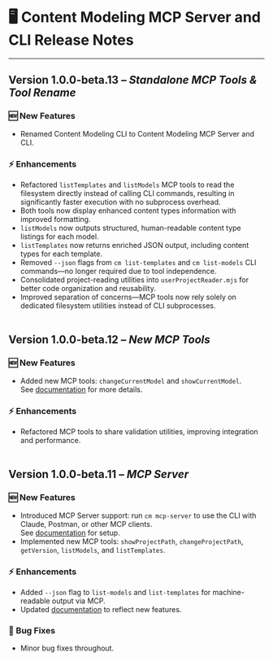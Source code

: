 # 🖥️ Content Modeling MCP Server and CLI Release Notes

---

## Version 1.0.0-beta.13 – *Standalone MCP Tools & Tool Rename*

### 🆕 New Features
- Renamed Content Modeling CLI to Content Modeling MCP Server and CLI.

### ⚡ Enhancements  
- Refactored `listTemplates` and `listModels` MCP tools to read the filesystem directly instead of calling CLI commands, resulting in significantly faster execution with no subprocess overhead.  
- Both tools now display enhanced content types information with improved formatting.  
- `listModels` now outputs structured, human-readable content type listings for each model.  
- `listTemplates` now returns enriched JSON output, including content types for each template.  
- Removed `--json` flags from `cm list-templates` and `cm list-models` CLI commands—no longer required due to tool independence.  
- Consolidated project-reading utilities into `userProjectReader.mjs` for better code organization and reusability.  
- Improved separation of concerns—MCP tools now rely solely on dedicated filesystem utilities instead of CLI subprocesses.
<br><br>

## Version 1.0.0-beta.12 – *New MCP Tools*

### 🆕 New Features  
- Added new MCP tools: `changeCurrentModel` and `showCurrentModel`.  
  See [documentation](./tutorials/mcp-server-calude-setup/README.md) for more details.

### ⚡ Enhancements
- Refactored MCP tools to share validation utilities, improving integration and performance.
<br><br>

## Version 1.0.0-beta.11 – *MCP Server*

### 🆕 New Features
- Introduced MCP Server support: run `cm mcp-server` to use the CLI with Claude, Postman, or other MCP clients.  
  See [documentation](./tutorials/mcp-server-calude-setup/README.md) for setup.  
- Implemented new MCP tools: `showProjectPath`, `changeProjectPath`, `getVersion`, `listModels`, and `listTemplates`.

### ⚡ Enhancements
- Added `--json` flag to `list-models` and `list-templates` for machine-readable output via MCP.  
- Updated [documentation](./README.md) to reflect new features.

### 🐞 Bug Fixes
- Minor bug fixes throughout.
